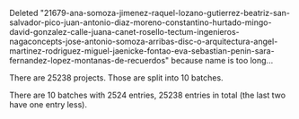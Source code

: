 Deleted "21679-ana-somoza-jimenez-raquel-lozano-gutierrez-beatriz-san-salvador-pico-juan-antonio-diaz-moreno-constantino-hurtado-mingo-david-gonzalez-calle-juana-canet-rosello-tectum-ingenieros-nagaconcepts-jose-antonio-somoza-arribas-disc-o-arquitectura-angel-martinez-rodriguez-miguel-jaenicke-fontao-eva-sebastian-penin-sara-fernandez-lopez-montanas-de-recuerdos" because name is too long...


There are 25238 projects. Those are split into 10 batches.

There are 10 batches with 2524 entries, 25238 entries in total (the last two have one entry less).

